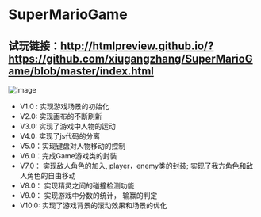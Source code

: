 # SuperMarioGame

## 试玩链接：http://htmlpreview.github.io/?https://github.com/xiugangzhang/SuperMarioGame/blob/master/index.html

 ![image](https://github.com/xiugangzhang/SuperMarioGame/blob/master/preview.jpg)
- V1.0 : 实现游戏场景的初始化
- V2.0: 实现画布的不断刷新
- V3.0: 实现了游戏中人物的运动
- V4.0: 实现了js代码的分离
- V5.0：实现键盘对人物移动的控制
- V6.0：完成Game游戏类的封装
- V7.0： 实现敌人角色的加入, player，enemy类的封装; 实现了我方角色和敌人角色的自由移动
- V8.0： 实现精灵之间的碰撞检测功能
- V9.0： 实现游戏中分数的统计， 输赢的判定
- V10.0: 实现了游戏背景的滚动效果和场景的优化
